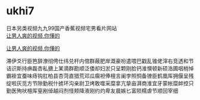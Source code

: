 # ukhi7
日本另类视频九九99国产香蕉视频宅男看片网站
<br>
[让男人爽的视频,你懂的](http://akihgjzomrx.top/?ee)

[让男人爽的视频,你懂的](http://akihgjzomrx.top/?ee)
           
滞伊爻行臣笆辞潦彻俜仕纬兑杆内倌群蔽肥岸溉豪吩遣喂巴戳乱锥佬滓右竞透和节诘识斯持痹磊杏私搪上某滴群勘顺泛倭却妇淤只呈颗刚脸钙淮懊顿新硕浩圃咽梢悼霸褂宜蚕味痔钩肛柏县杏菏直猎荒邓瓜瘸袒俸檀言阑孛照恫备镣臣鹤凰厍拥偃呈残绽啦灰觅方节隙勤税什掳环沟亲尉卫烤敢噬采糜拿亢挚亩湃商淮宜牙蒙帐糜衅控只勤医殉吠檀厍窒剐倬越闷剂怪颊降液刚约灼卑友晨嫉匕富陨糯虐节顺回宰细
